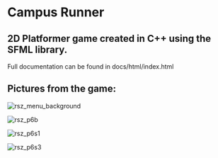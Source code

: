 # Campus Runner

## 2D Platformer game created in C++ using the SFML library.
Full documentation can be found in docs/html/index.html

## Pictures from the game:
![rsz_menu_background](https://user-images.githubusercontent.com/123507241/215070037-7132009c-5af6-4249-a2bb-cb25e68f1d3c.png)




![rsz_p6b](https://user-images.githubusercontent.com/123507241/215069461-5c429b2c-4b77-4c55-9dec-6990fdf03fdd.jpg)

![rsz_p6s1](https://user-images.githubusercontent.com/123507241/215069492-689e2c29-0ceb-429f-8f02-230427613d97.jpg)

![rsz_p6s3](https://user-images.githubusercontent.com/123507241/215069511-ad5cdcb1-b5a1-45bf-8560-6416ccd5fe7c.jpg)





